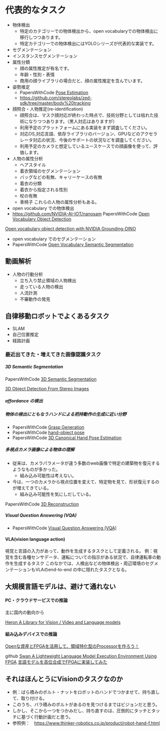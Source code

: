 # 代表的なタスク
- 物体検出
  - 特定のカテゴリーでの物体検出から、open vocabularyでの物体検出に移行しつつあります。
  - 特定カテゴリーでの物体検出にはYOLOシリーズが代表的な実装です。
- セグメンテーション
- インスタンスセグメンテーション
- 属性分類
  - 顔の属性推定が有名です。
  - 年齢・性別・表情
  - 商用の顔ライブラリの場合だと、顔の属性推定を含んでいます。
- 姿勢推定
  - PapersWithCode [Pose Estimation](https://paperswithcode.com/task/pose-estimation)
  - https://github.com/stereolabs/zed-sdk/tree/master/body%20tracking
- 顔照合・人物推定(re-identification)
  - 顔照合は、マスク顔対応が終わった時点で、技術分野としては枯れた技術になりつつあります。（黒人対応はありますが）
  - 利用予定のプラットフォームにある実装をまず調査してください。
  - 対応OS,対応言語、依存ライブラリのバージョン、GPUなどのアクセラレータ対応の状況、今後のサポートの状況などを調査してください。
  - 利用予定のカメラと想定しているユースケースでの顔画像を使って、評価します。
- 人物の属性分析
  - ヘアスタイル
  - 着衣領域のセグメンテーション
  - バッグなどの有無、キャリーケースの有無
  - 着衣の分類
  - 着衣から指定される性別
  - 杖の有無
  - 車椅子
  これらの人物の属性分析もある。
- open vocabulary での物体検出
- https://github.com/NVIDIA-AI-IOT/nanosam
PapersWithCode [Open Vocabulary Object Detection](https://paperswithcode.com/task/open-vocabulary-object-detection)

[Open vocabulary object detection with NVIDIA Grounding-DINO](https://www.nvidia.com/ja-jp/on-demand/session/other2024-tao55gdino/)

- open vocabulary でのセグメンテーション
- PapersWithCode [Open Vocabulary Semantic Segmentation](https://paperswithcode.com/task/open-vocabulary-semantic-segmentation)

## 動画解析
- 人物の行動分析
  - 立ち入り禁止領域の人物検出
  - 走っている人物の検出
  - 人流計測
  - 不審動作の発見

## 自律移動ロボットでよくあるタスク
- SLAM
- 自己位置推定
- 経路計画

### 最近出てきた・増えてきた画像認識タスク
##### 3D Semantic Segmentation
PapersWithCode [3D Semantic Segmentation](https://paperswithcode.com/task/3d-semantic-segmentation)


[3D Object Detection From Stereo Images](https://paperswithcode.com/task/3d-object-detection-from-stereo-images)

##### affordance の検出
##### 物体の検出にともなうハンドによる把持動作の生成に近い分野

- PapersWithCode [Grasp Generation](https://paperswithcode.com/task/grasp-generation)
- PapersWithCode [hand-object pose](https://paperswithcode.com/task/hand-object-pose)
- PapersWithCode [3D Canonical Hand Pose Estimation](https://paperswithcode.com/task/3d-canonical-hand-pose-estimation)


##### 多視点カメラ画像による物体の理解
  - 従来は、カメラパラメータが違う多数のweb画像で特定の建築物を復元するようなものが多かった。
    - 組み込み可能性は考えない。
  - 今は、一つのカメラから視点位置を変えて、特定物を見て、形状復元するのが増えてきている。
    - 組み込み可能性を気にしだしている。

PapersWithCode [3D Reconstruction](https://paperswithcode.com/task/3d-reconstruction)

##### Visual Question Answering (VQA)
- PapersWithCode [Visual Question Answering (VQA)](https://paperswithcode.com/task/visual-question-answering)

#### VLA(vision language action)
視覚と言語の入力があって、動作を生成するタスクとして定義される。
例：視覚を含む各種センサデータ、運転についての指示がある状況で、自律運転車の動作を生成するタスク
このなかでは、人検出などの物体検出・周辺環境のセグメンテーションもVLAのend-to-end の中に隠れたタスクとなる。



## 大規模言語モデルは、避けて通れない
#### PC・クラウドサービスでの推論
主に国内の動向から

[Heron A Library for Vision / Video and Language models](https://github.com/turingmotors/heron)

#### 組み込みデバイスでの推論

[Openな資産とFPGAを活用して、領域特化型のProcessorを作ろう！](https://www.docswell.com/s/TIER_IV/ZG6LJK-2022-04-26-162717)

github [Swan A Lightweight Language Model Execution Environment Using FPGA](https://github.com/turingmotors/swan)
[言語モデルを高位合成でFPGAに実装してみた](https://zenn.dev/turing_motors/articles/82505880d27d65)

## それはほんとうにVisionのタスクなのか
- 例：ばら積みのボルト・ナットをロボットのハンドでつかませて、持ち直して、取り付ける。
- このうち、バラ積みのボルトがあるのを見つけるまではビジョンだと思う。
- しかし、そこから一つをつかみだし、持ち直すのは、圧倒的にタッチとタッチに基づく行動計画だと思う。
- 参照例：　https://www.thinker-robotics.co.jp/product/robot-hand-f.html

